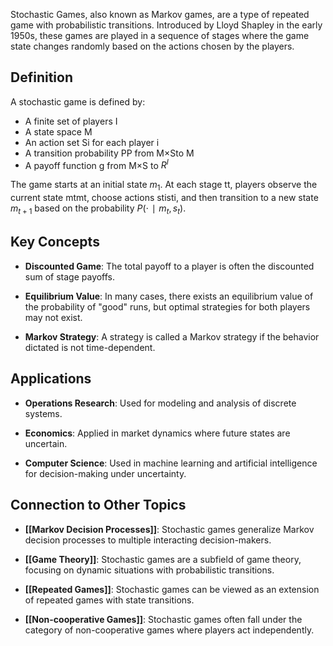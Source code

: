 Stochastic Games, also known as Markov games, are a type of repeated game with probabilistic transitions. Introduced by Lloyd Shapley in the early 1950s, these games are played in a sequence of stages where the game state changes randomly based on the actions chosen by the players.

## Definition

A stochastic game is defined by:

- A finite set of players I
- A state space M
- An action set Si for each player i
- A transition probability PP from M×Sto M
- A payoff function g from M×S to $R^I$

The game starts at an initial state $m_1$​. At each stage tt, players observe the current state mtmt​, choose actions stisti​, and then transition to a new state $m_{t+1}$ based on the probability $P(⋅∣m_t,s_t)$.

## Key Concepts

- **Discounted Game**: The total payoff to a player is often the discounted sum of stage payoffs.
    
- **Equilibrium Value**: In many cases, there exists an equilibrium value of the probability of "good" runs, but optimal strategies for both players may not exist.
    
- **Markov Strategy**: A strategy is called a Markov strategy if the behavior dictated is not time-dependent.
    

## Applications

- **Operations Research**: Used for modeling and analysis of discrete systems.
    
- **Economics**: Applied in market dynamics where future states are uncertain.
    
- **Computer Science**: Used in machine learning and artificial intelligence for decision-making under uncertainty.
    

## Connection to Other Topics

- **[[Markov Decision Processes]]**: Stochastic games generalize Markov decision processes to multiple interacting decision-makers.
    
- **[[Game Theory]]**: Stochastic games are a subfield of game theory, focusing on dynamic situations with probabilistic transitions.
    
- **[[Repeated Games]]**: Stochastic games can be viewed as an extension of repeated games with state transitions.
    
- **[[Non-cooperative Games]]**: Stochastic games often fall under the category of non-cooperative games where players act independently.